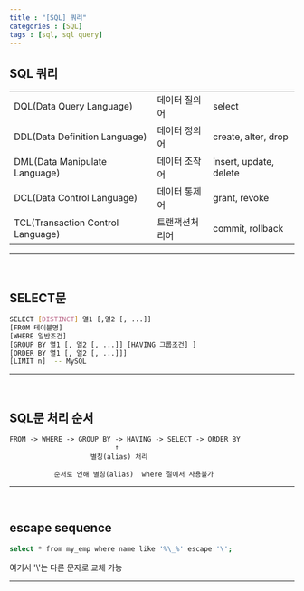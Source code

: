 ```yaml
---
title : "[SQL] 쿼리"
categories : [SQL]
tags : [sql, sql query]
---
```




## SQL 쿼리


|                              |                    |                          |
|:-----------------------------|:-------------------|:-------------------------|
| DQL(Data Query Language)          | 데이터 질의어  | select                   |
| DDL(Data Definition Language)     | 데이터 정의어  | create, alter, drop      |
| DML(Data Manipulate Language)     | 데이터 조작어  | insert, update, delete   |
| DCL(Data Control Language)        | 데이터 통제어  | grant, revoke            |
| TCL(Transaction Control Language) | 트랜잭션처리어 | commit, rollback         |

---
<br>

## SELECT문

```bash
SELECT [DISTINCT] 열1 [,열2 [, ...]]
[FROM 테이블명]
[WHERE 일반조건]
[GROUP BY 열1 [, 열2 [, ...]] [HAVING 그룹조건] ]
[ORDER BY 열1 [, 열2 [, ...]]]
[LIMIT n]  -- MySQL
```

---
<br>

## SQL문 처리 순서

```
FROM -> WHERE -> GROUP BY -> HAVING -> SELECT -> ORDER BY
						  ↑
					별칭(alias) 처리    

           순서로 인해 별칭(alias)  where 절에서 사용불가
```					
---
<br>

## escape sequence

```bash
select * from my_emp where name like '%\_%' escape '\';
```
여기서 '\\'는 다른 문자로 교체 가능

---
<br>

